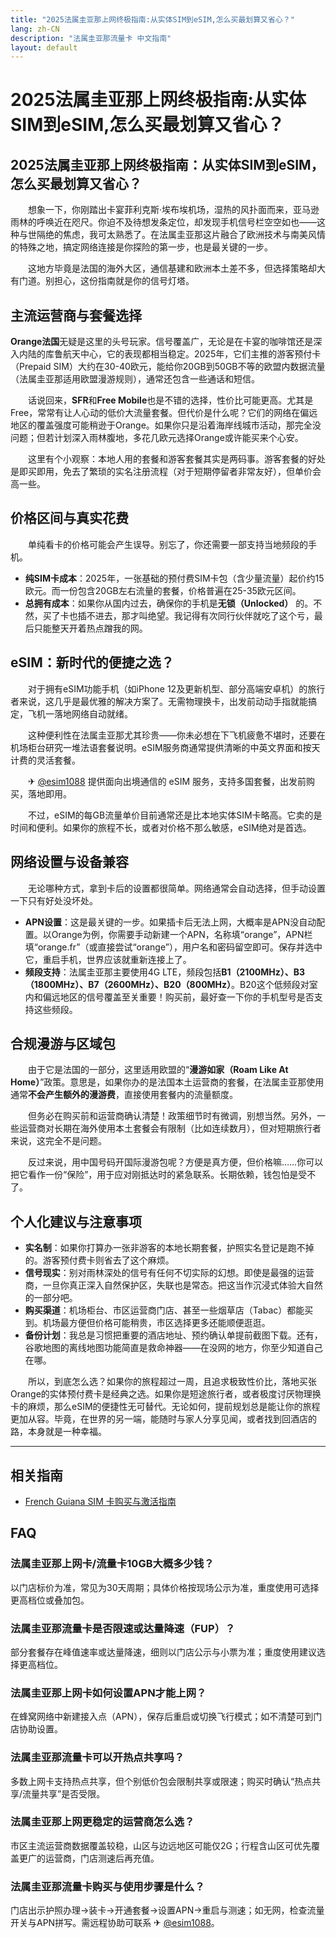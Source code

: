 ```yaml
---
title: "2025法属圭亚那上网终极指南:从实体SIM到eSIM,怎么买最划算又省心？"
lang: zh-CN
description: "法属圭亚那流量卡 中文指南"
layout: default
---
```

# 2025法属圭亚那上网终极指南:从实体SIM到eSIM,怎么买最划算又省心？

## 2025法属圭亚那上网终极指南：从实体SIM到eSIM，怎么买最划算又省心？

　　想象一下，你刚踏出卡宴菲利克斯·埃布埃机场，湿热的风扑面而来，亚马逊雨林的呼唤近在咫尺。你迫不及待想发条定位，却发现手机信号栏空空如也——这种与世隔绝的焦虑，我可太熟悉了。在法属圭亚那这片融合了欧洲技术与南美风情的特殊之地，搞定网络连接是你探险的第一步，也是最关键的一步。

　　这地方毕竟是法国的海外大区，通信基建和欧洲本土差不多，但选择策略却大有门道。别担心，这份指南就是你的信号灯塔。

## 主流运营商与套餐选择

**Orange法国**无疑是这里的头号玩家。信号覆盖广，无论是在卡宴的咖啡馆还是深入内陆的库鲁航天中心，它的表现都相当稳定。2025年，它们主推的游客预付卡（Prepaid SIM）大约在30-40欧元，能给你20GB到50GB不等的欧盟内数据流量（法属圭亚那适用欧盟漫游规则），通常还包含一些通话和短信。

　　话说回来，**SFR**和**Free Mobile**也是不错的选择，性价比可能更高。尤其是Free，常常有让人心动的低价大流量套餐。但代价是什么呢？它们的网络在偏远地区的覆盖强度可能稍逊于Orange。如果你只是沿着海岸线城市活动，那完全没问题；但若计划深入雨林腹地，多花几欧元选择Orange或许能买来个心安。

　　这里有个小观察：本地人用的套餐和游客套餐其实是两码事。游客套餐的好处是即买即用，免去了繁琐的实名注册流程（对于短期停留者非常友好），但单价会高一些。

## 价格区间与真实花费

　　单纯看卡的价格可能会产生误导。别忘了，你还需要一部支持当地频段的手机。

*   **纯SIM卡成本**：2025年，一张基础的预付费SIM卡包（含少量流量）起价约15欧元。而一份包含20GB左右流量的套餐，价格普遍在25-35欧元区间。
*   **总拥有成本**：如果你从国内过去，确保你的手机是**无锁（Unlocked）** 的。不然，买了卡也插不进去，那才叫绝望。我记得有次同行伙伴就吃了这个亏，最后只能整天开着热点蹭我的网。

## eSIM：新时代的便捷之选？

　　对于拥有eSIM功能手机（如iPhone 12及更新机型、部分高端安卓机）的旅行者来说，这几乎是最优雅的解决方案了。无需物理换卡，出发前动动手指就能搞定，飞机一落地网络自动就绪。

　　这种便利性在法属圭亚那尤其珍贵——你未必想在下飞机疲惫不堪时，还要在机场柜台研究一堆法语套餐说明。eSIM服务商通常提供清晰的中英文界面和按天计费的灵活套餐。

　　✈ [@esim1088](https://t.me/s/esim1088) 提供面向出境通信的 eSIM 服务，支持多国套餐，出发前购买，落地即用。

　　不过，eSIM的每GB流量单价目前通常还是比本地实体SIM卡略高。它卖的是时间和便利。如果你的旅程不长，或者对价格不那么敏感，eSIM绝对是首选。

## 网络设置与设备兼容

　　无论哪种方式，拿到卡后的设置都很简单。网络通常会自动选择，但手动设置一下只有好处没坏处。

*   **APN设置**：这是最关键的一步。如果插卡后无法上网，大概率是APN没自动配置。以Orange为例，你需要手动新建一个APN，名称填“orange”，APN栏填“orange.fr”（或直接尝试“orange”），用户名和密码留空即可。保存并选中它，重启手机，世界应该就重新连接上了。
*   **频段支持**：法属圭亚那主要使用4G LTE，频段包括**B1（2100MHz）、B3（1800MHz）、B7（2600MHz）、B20（800MHz）**。B20这个低频段对室内和偏远地区的信号覆盖至关重要！购买前，最好查一下你的手机型号是否支持这些频段。

## 合规漫游与区域包

　　由于它是法国的一部分，这里适用欧盟的“**漫游如家（Roam Like At Home）**”政策。意思是，如果你办的是法国本土运营商的套餐，在法属圭亚那使用通常**不会产生额外的漫游费**，直接使用套餐内的流量额度。

　　但务必在购买前和运营商确认清楚！政策细节时有微调，别想当然。另外，一些运营商对长期在海外使用本土套餐会有限制（比如连续数月），但对短期旅行者来说，这完全不是问题。

　　反过来说，用中国号码开国际漫游包呢？方便是真方便，但价格嘛……你可以把它看作一份“保险”，用于应对刚抵达时的紧急联系。长期依赖，钱包怕是受不了。

## 个人化建议与注意事项

*   **实名制**：如果你打算办一张非游客的本地长期套餐，护照实名登记是跑不掉的。游客预付费卡则省去了这个麻烦。
*   **信号现实**：别对雨林深处的信号有任何不切实际的幻想。即使是最强的运营商，一旦你真正深入自然保护区，失联也是常态。把这当作沉浸式体验大自然的一部分吧。
*   **购买渠道**：机场柜台、市区运营商门店、甚至一些烟草店（Tabac）都能买到。机场最方便但价格可能稍贵，市区选择更多还能顺便逛逛。
*   **备份计划**：我总是习惯把重要的酒店地址、预约确认单提前截图下载。还有，谷歌地图的离线地图功能简直是救命神器——在没网的地方，你至少知道自己在哪。

　　所以，到底怎么选？如果你的旅程超过一周，且追求极致性价比，落地买张Orange的实体预付费卡是经典之选。如果你是短途旅行者，或者极度讨厌物理换卡的麻烦，那么eSIM的便捷性无可替代。无论如何，提前规划总是能让你的旅程更加从容。毕竟，在世界的另一端，能随时与家人分享见闻，或者找到回酒店的路，本身就是一种幸福。

<!-- crosslink -->
---

## 相关指南

- [French Guiana SIM 卡购买与激活指南](https://faciylike.github.io/french-guiana-sim-guides)

<!-- BEGIN_FRENCH_GUIANA_FAQ -->
## FAQ

### 法属圭亚那上网卡/流量卡10GB大概多少钱？
以门店标价为准，常见为30天周期；具体价格按现场公示为准，重度使用可选择更高档位或叠加包。

### 法属圭亚那流量卡是否限速或达量降速（FUP）？
部分套餐存在峰值速率或达量降速，细则以门店公示与小票为准；重度使用建议选择更高档位。

### 法属圭亚那上网卡如何设置APN才能上网？
在蜂窝网络中新建接入点（APN），保存后重启或切换飞行模式；如不清楚可到门店协助设置。

### 法属圭亚那流量卡可以开热点共享吗？
多数上网卡支持热点共享，但个别低价包会限制共享或限速；购买时确认“热点共享/流量共享”是否受限。

### 法属圭亚那上网更稳定的运营商怎么选？
市区主流运营商数据覆盖较稳，山区与边远地区可能仅2G；行程含山区可优先覆盖更广的运营商，门店测速后再充值。

### 法属圭亚那流量卡购买与使用步骤是什么？
门店出示护照办理→装卡→开通套餐→设置APN→重启与测速；如无网，检查流量开关与APN拼写。需远程协助可联系 ✈ [@esim1088](https://t.me/s/esim1088)。

<script type="application/ld+json">
{"@context": "https://schema.org", "@type": "FAQPage", "mainEntity": [{"@type": "Question", "name": "法属圭亚那上网卡/流量卡10GB大概多少钱？", "acceptedAnswer": {"@type": "Answer", "text": "以门店标价为准，常见为30天周期；具体价格按现场公示为准，重度使用可选择更高档位或叠加包。"}}, {"@type": "Question", "name": "法属圭亚那流量卡是否限速或达量降速（FUP）？", "acceptedAnswer": {"@type": "Answer", "text": "部分套餐存在峰值速率或达量降速，细则以门店公示与小票为准；重度使用建议选择更高档位。"}}, {"@type": "Question", "name": "法属圭亚那上网卡如何设置APN才能上网？", "acceptedAnswer": {"@type": "Answer", "text": "在蜂窝网络中新建接入点（APN），保存后重启或切换飞行模式；如不清楚可到门店协助设置。"}}, {"@type": "Question", "name": "法属圭亚那流量卡可以开热点共享吗？", "acceptedAnswer": {"@type": "Answer", "text": "多数上网卡支持热点共享，但个别低价包会限制共享或限速；购买时确认“热点共享/流量共享”是否受限。"}}, {"@type": "Question", "name": "法属圭亚那上网更稳定的运营商怎么选？", "acceptedAnswer": {"@type": "Answer", "text": "市区主流运营商数据覆盖较稳，山区与边远地区可能仅2G；行程含山区可优先覆盖更广的运营商，门店测速后再充值。"}}, {"@type": "Question", "name": "法属圭亚那流量卡购买与使用步骤是什么？", "acceptedAnswer": {"@type": "Answer", "text": "门店出示护照办理→装卡→开通套餐→设置APN→重启与测速；如无网，检查流量开关与APN拼写。需远程协助可联系 ✈ @esim1088。"}}]}
</script>
<!-- END_FRENCH_GUIANA_FAQ -->

